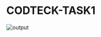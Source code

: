 # CODTECK-TASK1

![output](https://github.com/yesupogupapaiah/CODTECK-TASK1/blob/main/IMG_20250205_133629.jpg)
